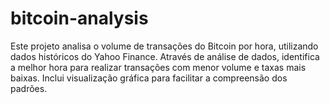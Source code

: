 # bitcoin-analysis
Este projeto analisa o volume de transações do Bitcoin por hora, utilizando dados históricos do Yahoo Finance. Através de análise de dados, identifica a melhor hora para realizar transações com menor volume e taxas mais baixas. Inclui visualização gráfica para facilitar a compreensão dos padrões.
